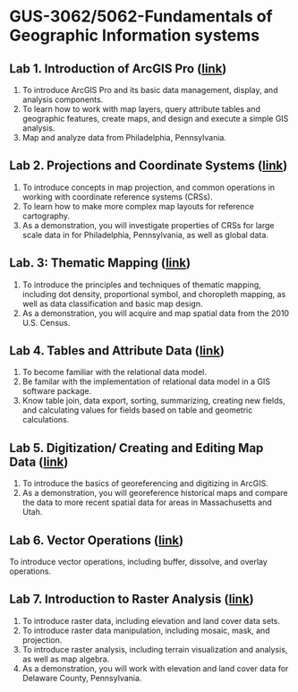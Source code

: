 # GUS-3062/5062-Fundamentals of Geographic Information systems
## Lab 1. Introduction of ArcGIS Pro ([link](Lab_01_Introduction_to_ArcGIS-edit.md))
1. To introduce ArcGIS Pro and its basic data management, display, and analysis components. 
2. To learn how to work with map layers, query attribute tables and geographic features, create maps, and design and execute a simple GIS analysis. 
3. Map and analyze data from Philadelphia, Pennsylvania.

## Lab 2. Projections and Coordinate Systems ([link](Lab_02_Projections_and_CRS-edit.md))
1. To introduce concepts in map projection, and common operations in working with coordinate reference systems (CRSs). 
2. To learn how to make more complex map layouts for reference cartography. 
3. As a demonstration, you will investigate properties of CRSs for large scale data in for Philadelphia, Pennsylvania, as well as global data.

## Lab. 3: Thematic Mapping ([link](Lab_03_Thematic_Mapping-edit.md))
1. To introduce the principles and techniques of thematic mapping, including dot density, proportional symbol, and choropleth mapping, as well as data classification and basic map design. 
2. As a demonstration, you will acquire and map spatial data from the 2010 U.S. Census.

## Lab 4. Tables and Attribute Data ([link](Lab_04_Tables_and_Attribute_Data-edit.md))
1. To become familiar with the relational data model.
2. Be familar with the implementation of relational data model in a GIS software package.
3. Know table join, data export, sorting, summarizing, creating new fields, and calculating values for fields based on table and geometric calculations.

## Lab 5. Digitization/ Creating and Editing Map Data ([link](Lab_05_Creating_Geographic_Data-edit.md))
1. To introduce the basics of georeferencing and digitizing in ArcGIS. 
2. As a demonstration, you will georeference historical maps and compare the data to more recent spatial data for areas in Massachusetts and Utah.

## Lab 6. Vector Operations ([link](Lab_06_Vector_Operations-edit.md))
To introduce vector operations, including buffer, dissolve, and overlay operations.


## Lab 7. Introduction to Raster Analysis ([link](Lab_07_Raster_Operations-edit.md))
1. To introduce raster data, including elevation and land cover data sets. 
2. To introduce raster data manipulation, including mosaic, mask, and projection.
3.  To introduce raster analysis, including terrain visualization and analysis, as well as map algebra. 
4. As a demonstration, you will work with elevation and land cover data for Delaware County, Pennsylvania.
